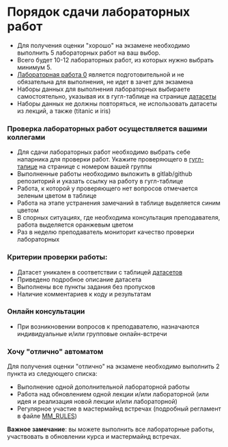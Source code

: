 # Порядок сдачи лабораторных работ
- Для получения оценки "хорошо" на экзамене необходимо выполнить 5 лабораторных работ на ваш выбор.
- Всего будет 10-12 лабораторных работ, из которых нужно выбрать минимум 5. 
- [Лабораторная работа 0](tasks/lab_0_numpy_groupNumber_SecondName.ipynb) является подготовительной и не обязательна для выполнения, не идет в зачет для экзамена
- Наборы данных для выполнения лабораторных выбираете самостоятельно, указывая их в гугл-таблице на странице [датасеты](https://docs.google.com/spreadsheets/d/1kHYLZSGh6lg_oD0cNx9jGjGFKykrcCawz6OVULjXvoc/edit?usp=sharing)
- Наборы данных не должны повторяться, не использовать датасеты из лекций, а также (titanic и iris)
### Проверка лабораторных работ осуществляется вашими коллегами
- Для сдачи лабораторных работ  необходимо выбрать себе напарника для проверки работ. Укажите проверяющего  в [гугл-талице](https://docs.google.com/spreadsheets/d/1kHYLZSGh6lg_oD0cNx9jGjGFKykrcCawz6OVULjXvoc/edit?usp=sharing)  на странице с номером вашей группы
- Выполненные работы необходимо выложить в gitlab/github репозиторий и указать ссылку на работу в гугл-таблице 
- Работа, к которой у проверяющего нет вопросов отмечается зеленым цветом  в таблице
- Работа на этапе устранения замечаний в таблице выделяется синим цветом
- В спорных ситуациях, где необходима консультация преподавателя, работа выделяется оранжевым цветом
- Раз в неделю преподаватель мониторит качество проверки лабораторных

### Критерии проверки работы:
- Датасет уникален в соответствии с таблицей [датасетов](https://docs.google.com/spreadsheets/d/1kHYLZSGh6lg_oD0cNx9jGjGFKykrcCawz6OVULjXvoc/edit?usp=sharing)
- Приведено подробное описание датасета
- Выполнены все пункты задания без пропусков
- Наличие комментариев к коду и результатам 

### Онлайн консультации
- При возникновении вопросов к преподавателю, назначаются индивидуальные и/или групповые онлайн-встречи

### Хочу "отлично" автоматом
Для получения оценки "отлично" на экзамене необходимо выполнить 2 пункта из следующего списка:
- Выполнение одной дополнительной лабораторной работы
- Работа над обновлением одной лекции и/или лабораторной (или идея и реализация новой лекции и/или лабораторной)
- Регулярное участие в мастермайнд встречах (подробный регламент в файле [MM_RULES](MM_RULES.md))



**Важное замечание**: вы можете выполнить все лабораторные работы, участвовать в обновлении курса и мастермайнд встречах. 
